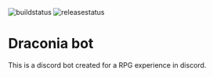 <img src="https://img.shields.io/github/actions/workflow/status/DeadReDeamed/DraconiaBot/main.yml" alt="buildstatus"/>

<img src="https://img.shields.io/github/v/release/DeadReDeamed/DraconiaBot" alt="releasestatus"/>


# Draconia bot
This is a discord bot created for a RPG experience in discord.
